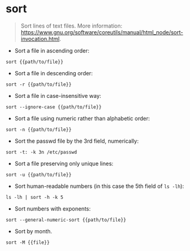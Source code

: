 # sort

> Sort lines of text files.
> More information: <https://www.gnu.org/software/coreutils/manual/html_node/sort-invocation.html>.

- Sort a file in ascending order:

`sort {{path/to/file}}`

- Sort a file in descending order:

`sort -r {{path/to/file}}`

- Sort a file in case-insensitive way:

`sort --ignore-case {{path/to/file}}`

- Sort a file using numeric rather than alphabetic order:

`sort -n {{path/to/file}}`

- Sort the passwd file by the 3rd field, numerically:

`sort -t: -k 3n /etc/passwd`

- Sort a file preserving only unique lines:

`sort -u {{path/to/file}}`

- Sort human-readable numbers (in this case the 5th field of `ls -lh`):

`ls -lh | sort -h -k 5`

- Sort numbers with exponents:

`sort --general-numeric-sort {{path/to/file}}`

- Sort by month.

`sort -M {{file}}`